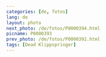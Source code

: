 ```yaml
---
categories: [de, fotos]
lang: de
layout: photo
next_photo: /de/fotos/P0000394.html
picname: P0000393
prev_photo: /de/fotos/P0000392.html
tags: [Dead Klippspringer]
---
```

